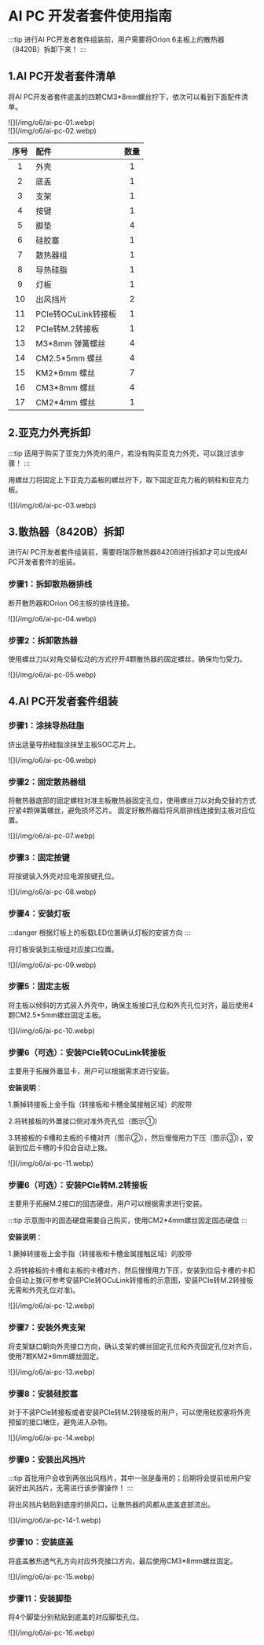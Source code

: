 # AI PC 开发者套件使用指南

:::tip
进行AI PC开发者套件组装前，用户需要将Orion 6主板上的散热器（8420B）拆卸下来！
:::

## 1.AI PC开发者套件清单

将AI PC开发者套件底盖的四颗CM3\*8mm螺丝拧下，依次可以看到下面配件清单。

<div style={{textAlign: 'center'}}>
  ![](/img/o6/ai-pc-01.webp)
</div>

<div style={{textAlign: 'center'}}>
  ![](/img/o6/ai-pc-02.webp)
</div>

| 序号 | 配件                | 数量 |
| :--: | :------------------ | :--: |
|  1   | 外壳                |  1   |
|  2   | 底盖                |  1   |
|  3   | 支架                |  1   |
|  4   | 按键                |  1   |
|  5   | 脚垫                |  4   |
|  6   | 硅胶塞              |  1   |
|  7   | 散热器组            |  1   |
|  8   | 导热硅脂            |  1   |
|  9   | 灯板                |  1   |
|  10  | 出风挡片            |  2   |
|  11  | PCIe转OCuLink转接板 |  1   |
|  12  | PCIe转M.2转接板     |  1   |
|  13  | M3\*8mm 弹簧螺丝    |  4   |
|  14  | CM2.5\*5mm 螺丝     |  4   |
|  15  | KM2\*6mm 螺丝       |  7   |
|  16  | CM3\*8mm 螺丝       |  4   |
|  17  | CM2\*4mm 螺丝       |  1   |

## 2.亚克力外壳拆卸

:::tip
适用于购买了亚克力外壳的用户，若没有购买亚克力外壳，可以跳过该步骤！
:::

用螺丝刀将固定上下亚克力盖板的螺丝拧下，取下固定亚克力板的铜柱和亚克力板。

<div style={{textAlign: 'center'}}>
  ![](/img/o6/ai-pc-03.webp)
</div>

## 3.散热器（8420B）拆卸

进行AI PC开发者套件组装前，需要将瑞莎散热器8420B进行拆卸才可以完成AI PC开发者套件的组装。

### 步骤1：拆卸散热器排线

断开散热器和Orion O6主板的排线连接。

<div style={{textAlign: 'center'}}>
  ![](/img/o6/ai-pc-04.webp)
</div>

### 步骤2：拆卸散热器

使用螺丝刀以对角交替松动的方式拧开4颗散热器的固定螺丝，确保均匀受力。

<div style={{textAlign: 'center'}}>
  ![](/img/o6/ai-pc-05.webp)
</div>

## 4.AI PC开发者套件组装

### 步骤1：涂抹导热硅脂

挤出适量导热硅脂涂抹至主板SOC芯片上。

<div style={{textAlign: 'center'}}>
  ![](/img/o6/ai-pc-06.webp)
</div>

### 步骤2：固定散热器组

将散热器底部的固定螺柱对准主板散热器固定孔位，使用螺丝刀以对角交替的方式拧紧4颗弹簧螺丝，避免损坏芯片。
固定好散热器后将风扇排线连接到主板对应位置。

<div style={{textAlign: 'center'}}>
  ![](/img/o6/ai-pc-07.webp)
</div>

### 步骤3：固定按键

将按键装入外壳对应电源按键孔位。

<div style={{textAlign: 'center'}}>
  ![](/img/o6/ai-pc-08.webp)
</div>

### 步骤4：安装灯板

:::danger
根据灯板上的板载LED位置确认灯板的安装方向
:::

将灯板安装到主板组对应接口位置。

<div style={{textAlign: 'center'}}>
  ![](/img/o6/ai-pc-09.webp)
</div>

### 步骤5：固定主板

将主板以倾斜的方式装入外壳中，确保主板接口孔位和外壳孔位对齐，最后使用4颗CM2.5\*5mm螺丝固定主板。

<div style={{textAlign: 'center'}}>
  ![](/img/o6/ai-pc-10.webp)
</div>

### 步骤6（可选）：安装PCIe转OCuLink转接板

主要用于拓展外置显卡，用户可以根据需求进行安装。

**安装说明**：

1.撕掉转接板上金手指（转接板和卡槽金属接触区域）的胶带

2.将转接板的外置接口侧对准外壳孔位（图示①）

3.转接板的卡槽和主板的卡槽对齐（图示②），然后慢慢用力下压（图示③），安装到位后卡槽的卡扣会自动上拨。

<div style={{textAlign: 'center'}}>
  ![](/img/o6/ai-pc-11.webp)
</div>

### 步骤6（可选）：安装PCIe转M.2转接板

主要用于拓展M.2接口的固态硬盘，用户可以根据需求进行安装。

:::tip
示意图中的固态硬盘需要自己购买，使用CM2\*4mm螺丝固定固态硬盘
:::

**安装说明**：

1.撕掉转接板上金手指（转接板和卡槽金属接触区域）的胶带

2.将转接板的卡槽和主板的卡槽对齐，然后慢慢用力下压，安装到位后卡槽的卡扣会自动上拨(可参考安装PCIe转OCuLink转接板的示意图，安装PCIe转M.2转接板无需和外壳孔位对准)。

<div style={{textAlign: 'center'}}>
  ![](/img/o6/ai-pc-12.webp)
</div>

### 步骤7：安装外壳支架

将支架缺口朝向外壳接口方向，确认支架的螺丝固定孔位和外壳固定孔位对齐后，使用7颗KM2\*6mm螺丝固定。

<div style={{textAlign: 'center'}}>
  ![](/img/o6/ai-pc-13.webp)
</div>

### 步骤8：安装硅胶塞

对于不装PCIe转接板或者安装PCIe转M.2转接板的用户，可以使用硅胶塞将外壳预留的接口堵住，避免进入杂物。

<div style={{textAlign: 'center'}}>
  ![](/img/o6/ai-pc-14.webp)
</div>

### 步骤9：安装出风挡片

:::tip
首批用户会收到两张出风档片，其中一张是备用的；后期将会提前给用户安装好出风挡片，无需进行该步骤操作！
:::

将出风挡片粘贴到底座的排风口，让散热器的风都从底盖底部流出。

<div style={{textAlign: 'center'}}>
  ![](/img/o6/ai-pc-14-1.webp)
</div>

### 步骤10：安装底盖

将底盖散热透气孔方向对应外壳接口方向，最后使用CM3\*8mm螺丝固定。

<div style={{textAlign: 'center'}}>
  ![](/img/o6/ai-pc-15.webp)
</div>

### 步骤11：安装脚垫

将4个脚垫分别粘贴到底盖的对应脚垫孔位。

<div style={{textAlign: 'center'}}>
  ![](/img/o6/ai-pc-16.webp)
</div>
